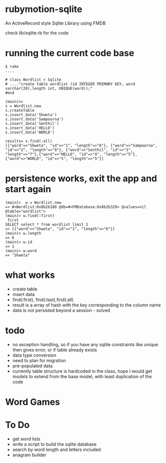 rubymotion-sqlite
=================

An ActiveRecord style Sqlite Library using FMDB


check lib/sqlite.rb for the code


# running the current code base


    $ rake
    ....

	# class Wordlist < Sqlite
	# ...."create table wordlist (id INTEGER PRIMARY KEY, word varchar(20),length int, UNIQUE(word));"
	#end

    (main)>> 
    s = Wordlist.new
    s.createTable
    s.insert_data('Shweta')
    s.insert_data('Sampoorna')
    s.insert_data('Senthil')
    s.insert_data('HELLO')
    s.insert_data('WORLD')

    results= s.find(:all)
    [{"word"=>"Shweta", "id"=>"1", "length"=>"6"}, {"word"=>"Sampoorna", "id"=>"2", "length"=>"9"}, {"word"=>"Senthil", "id"=>"3", "length"=>"7"},{"word"=>"HELLO", "id"=>"4", "length"=>"5"},{"word"=>"WORLD", "id"=>"5", "length"=>"5"}]


# persistence works, exit the app and start again

    (main)>  w = Wordlist.new
    => #<Wordlist:0x8b2b180 @db=#<FMDatabase:0x8b2b320> @values=nil @table="wordlist">
    (main)> w.find(:first)
     first
    SELECT select * from wordlist limit 1
    => [{"word"=>"Shweta", "id"=>"1", "length"=>"6"}]
    (main)> w.length
    => 6
    (main)> w.id
    => 1
    (main)> w.word
    => "Shweta"




# what works
* create table
* insert data
* find(:first), find(:last),find(:all)
* result is a array of hash with the key corresponding to the column name
* data is not persisted beyond a session - solved

# todo

* no exception handling, so if you have any sqlite constraints like unique then gives error, or if table already exists
* data type conversion 
* need to plan for migration
* pre-populated data
* currently table structure is hardcoded in the class, hope I would get models to extend from the base model, with least duplication of the code






# Word Games


# To Do

* get word lists
* write a script to build the sqlite database
* search by word length and letters included
* anagram builder